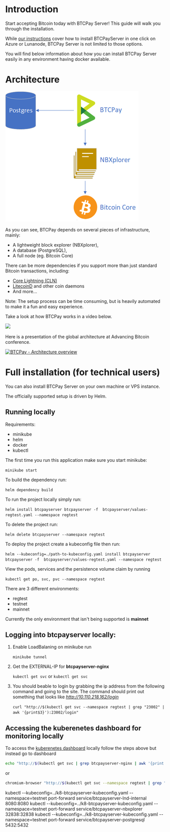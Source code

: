 # Introduction

Start accepting Bitcoin today with BTCPay Server! This guide will walk you through the installation.

While [our instructions](https://docs.btcpayserver.org/LunaNodeWebDeployment/) cover how to install BTCPayServer in one click on Azure or Lunanode, BTCPay Server is not limited to those options.

You will find below information about how you can install BTCPay Server easily in any environment having docker available.

# Architecture

![Architecture](https://github.com/btcpayserver/btcpayserver-doc/raw/master/docs/img/Architecture.png)

As you can see, BTCPay depends on several pieces of infrastructure, mainly:

* A lightweight block explorer (NBXplorer),
* A database (PostgreSQL),
* A full node (eg. Bitcoin Core)

There can be more dependencies if you support more than just standard Bitcoin transactions, including:

* [Core Lightning (CLN)](https://github.com/ElementsProject/lightning)
* [LitecoinD](https://github.com/litecoin-project/litecoin) and other coin daemons
* And more...

Note: The setup process can be time consuming, but is heavily automated to make it a fun and easy experience.

Take a look at how BTCPay works in a video below.

[![](https://img.youtube.com/vi/nr0UNbz3AoQ/hqdefault.jpg)](https://www.youtube.com/watch?v=nr0UNbz3AoQ)

Here is a presentation of the global architecture at Advancing Bitcoin conference.

[![BTCPay - Architecture overview](https://i3.ytimg.com/vi/Up0dvorzSNM/maxresdefault.jpg)](https://www.youtube.com/watch?v=Up0dvorzSNM "BTCPay - Architecture overview")

# Full installation (for technical users)

You can also install BTCPay Server on your own machine or VPS instance.

The officially supported setup is driven by Helm.

## Running locally

Requirements:

* minikube
* helm
* docker
* kubectl

The first time you run this application make sure you start minikube:

`minikube start`

To build the dependency run: 

`helm dependency build`

To run the project locally simply run:

` helm install btcpayserver btcpayserver -f  btcpayserver/values-regtest.yaml --namespace regtest `

To delete the project run:

` helm delete btcpayserver --namespace regtest `

To deploy the project create a kubeconfig file then run:

` helm --kubeconfig=./path-to-kubeconfig.yaml install btcpayserver btcpayserver -f  btcpayserver/values-regtest.yaml --namespace regtest `

View the pods, services and the persistence volume claim by running

` kubectl get po, svc, pvc --namespace regtest `

There are 3 different environments:

* regtest
* testnet
* mainnet

Currently the only environment that isn't being supported is **mainnet**

## Logging into btcpayserver locally:

1. Enable LoadBalaning on minikube run

    `minikube tunnel`

2. Get the EXTERNAL-IP for **btcpayserver-nginx**

    `kubectl get svc` or `kubectl get svc`

3. You should beable to login by grabbing the ip address from the following command and going to the site. The command should print out something that looks like _http://10.110.218.162/login_

    `curl "http://$(kubectl get svc --namespace regtest | grep "23002" | awk '{print$3}'):23002/login"` 

## Accessing the kuberenetes dashboard for monitoring locally

To access the [kuberenetes dashboard](https://kubernetes.io/docs/tasks/access-application-cluster/web-ui-dashboard/) locally follow the steps above but instead go to dashboard 

```bash
echo "http://$(kubectl get svc | grep btcpayserver-nginx | awk '{print $3}')/dashboard"
``` 
or 
```bash
chromium-browser "http://$(kubectl get svc --namespace regtest | grep "23002" | awk '{print$3}'):23002/login"
```
<!-- docker run -d -p 5000:5000 --restart=always --name registry registry:2 -->

kubectl --kubeconfig=../k8-btcpayserver-kubeconfig.yaml --namespace=testnet port-forward service/btcpayserver-lnd-internal 8080:8080
kubectl --kubeconfig=../k8-btcpayserver-kubeconfig.yaml --namespace=testnet port-forward service/btcpayserver-nbxplorer 32838:32838
kubectl --kubeconfig=../k8-btcpayserver-kubeconfig.yaml --namespace=testnet port-forward service/btcpayserver-postgresql 5432:5432
